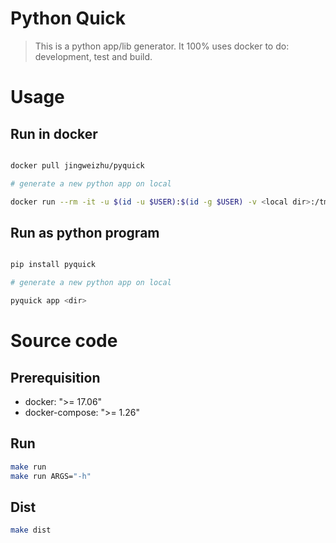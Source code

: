 # Python Quick

> This is a python app/lib generator. 
> It 100% uses docker to do: development, test and build.


# Usage 


## Run in docker

```bash

docker pull jingweizhu/pyquick

# generate a new python app on local

docker run --rm -it -u $(id -u $USER):$(id -g $USER) -v <local dir>:/tmp/local jingweizhu/pyquick app /tmp/local/<dir name>

```


## Run as python program

```bash

pip install pyquick

# generate a new python app on local

pyquick app <dir>

```

# Source code
## Prerequisition
* docker: ">= 17.06"
* docker-compose: ">= 1.26"

## Run
```bash
make run
make run ARGS="-h"
```
## Dist
```bash
make dist
```

